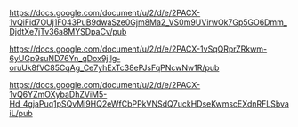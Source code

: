 https://docs.google.com/document/u/2/d/e/2PACX-1vQiFid7OUj1F043PuB9dwaSze0Gjm8Ma2_VS0m9UVirwOk7Gp5GO6Dmm_DjdtXe7jTv36a8MYSDpaCv/pub

https://docs.google.com/document/u/2/d/e/2PACX-1vSqQRprZRkwm-6yUGp9suND76Yn_qDox9jIlg-oruUk8fVC85CqAg_Ce7yhExTc38ePJsFqPNcwNw1R/pub

https://docs.google.com/document/u/2/d/e/2PACX-1vQ6YZmOXybaDhZViM5-Hd_4gjaPuq1pSQvMi9HQ2eWfCbPPkVNSdQ7uckHDseKwmscEXdnRFLSbvaiL/pub
